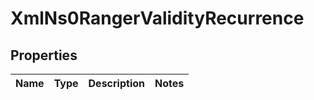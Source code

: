 
# XmlNs0RangerValidityRecurrence

## Properties
Name | Type | Description | Notes
------------ | ------------- | ------------- | -------------



